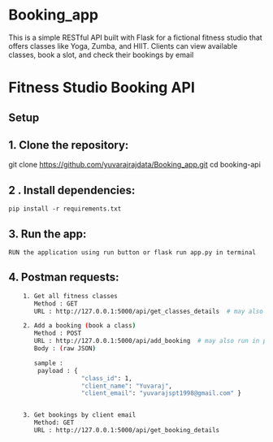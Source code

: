 # Booking_app
This is a simple RESTful API built with Flask for a fictional fitness studio that offers classes like Yoga, Zumba, and HIIT. Clients can view available classes, book a slot, and check their bookings by email

# Fitness Studio Booking API

## Setup


## 1. Clone the repository:
   git clone https://github.com/yuvarajrajdata/Booking_app.git
   cd booking-api

## 2 . Install dependencies:
    pip install -r requirements.txt

## 3. Run the app:
    RUN the application using run button or flask run app.py in terminal

## 4.  Postman requests:
```bash
    1. Get all fitness classes
       Method : GET
       URL : http://127.0.0.1:5000/api/get_classes_details  # may also run in port 80

    2. Add a booking (book a class)
       Method : POST
       URL : http://127.0.0.1:5000/api/add_booking  # may also run in port 80
       Body : (raw JSON)

       sample :
        payload : {
                    "class_id": 1,
                    "client_name": "Yuvaraj",
                    "client_email": "yuvarajspt1998@gmail.com" }


    3. Get bookings by client email
       Method: GET
       URL : http://127.0.0.1:5000/api/get_booking_details